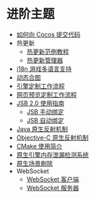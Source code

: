 # 进阶主题

- [如何向 Cocos 提交代码](../submit-pr/submit-pr.md)
- 热更新
    - [热更新范例教程](hot-update.md)
    - [热更新管理器](hot-update-manager.md)
- [i18n 游戏多语言支持](i18n.md)
- [动态合图](dynamic-atlas.md)
- [引擎定制工作流程](engine-customization.md)
- [网页预览定制工作流程](../editor/preview/browser.md)
- [JSB 2.0 使用指南](JSB2.0-learning.md)
    - [JSB 手动绑定](jsb-manual-binding.md)
    - [JSB 自动绑定](jsb-auto-binding.md)
- [Java 原生反射机制](js-java-bridge.md)
- [Objective-C 原生反射机制](js-oc-bridge.md)
- [CMake 使用简介](cmake-learning.md)
- [原生引擎内存泄漏检测系统](memory-leak-detector.md)
- [原生场景剔除](native-scene-culling.md)
- WebSocket
    - [WebSocket 客户端](websocket.md)
    - [WebSocket 服务器](websocket-server.md)
